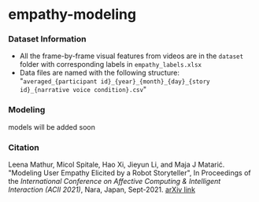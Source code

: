 # empathy-modeling

### Dataset Information
* All the frame-by-frame visual features from videos are in the `dataset` folder with corresponding labels in `empathy_labels.xlsx`
* Data files are named with the following structure: "`averaged_{participant id}_{year}_{month}_{day}_{story id}_{narrative voice condition}.csv`"


### Modeling
models will be added soon


### Citation
Leena Mathur, Micol Spitale, Hao Xi, Jieyun Li, and Maja J Matarić. "Modeling User Empathy Elicited by a Robot Storyteller", In Proceedings of the *International Conference on Affective Computing & Intelligent Interaction (ACII 2021)*, Nara, Japan, Sept-2021. [arXiv link](https://arxiv.org/abs/2107.14345)

